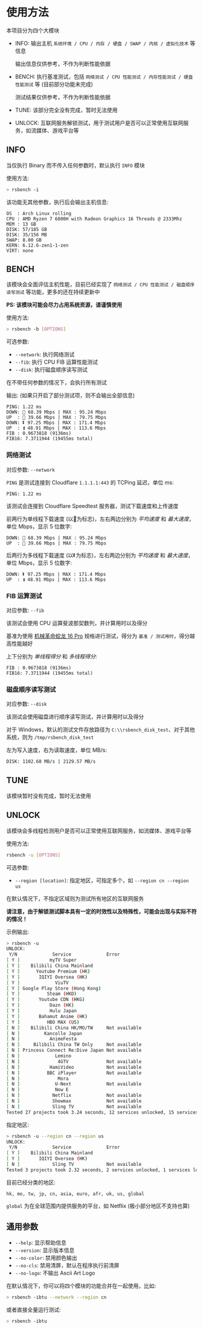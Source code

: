 # 使用方法

本项目分为四个大模块

- INFO:
    输出主机 `系统环境 / CPU / 内存 / 硬盘 / SWAP / 内核 / 虚拟化技术` 等信息

    输出信息仅供参考，不作为判断性能依据
- BENCH:
    执行基准测试，包括 `网络测试 / CPU 性能测试 / 内存性能测试 / 硬盘性能测试` 等 (目前部分功能未完成)

    测试结果仅供参考，不作为判断性能依据
- TUNE:
     该部分完全没有完成，暂时无法使用
- UNLOCK:
    互联网服务解锁测试，用于测试用户是否可以正常使用互联网服务，如流媒体、游戏平台等

## INFO

当仅执行 Binary 而不传入任何参数时，默认执行 `INFO` 模块

使用方法: 
```bash
> rsbench -i 
```

该功能无其他参数，执行后会输出主机信息:
```
OS  : Arch Linux rolling
CPU : AMD Ryzen 7 6800H with Radeon Graphics 16 Threads @ 2333Mhz
MEM : 13 GB
DISK: 57/185 GB
DISK: 35/156 MB
SWAP: 8.00 GB
KERN: 6.12.6-zen1-1-zen
VIRT: none
```

## BENCH

该模块会全面评估主机性能，目前已经实现了 `网络测试 / CPU 性能测试 / 磁盘顺序读写测试` 等功能，更多的还在持续更新中

**PS: 该模块可能会尽力占用系统资源，请谨慎使用**

使用方法: 
```bash
> rsbench -b [OPTIONS]
```


可选参数: 
- `--network`: 执行网络测试
- `--fib`: 执行 CPU FIB 运算性能测试
- `--disk`: 执行磁盘顺序读写测试

在不带任何参数的情况下，会执行所有测试

输出: (如果只开启了部分测试项，则不会输出全部信息)
```
PING: 1.22 ms
DOWN: 🔽 68.39 Mbps | MAX : 95.24 Mbps
UP  : 🔼 39.66 Mbps | MAX : 79.75 Mbps
DOWN: ⏬ 97.25 Mbps | MAX : 171.4 Mbps
UP  : ⏫ 48.91 Mbps | MAX : 113.6 Mbps
FIB : 0.9673818 (9136ms)
FIB16: 7.3711944 (19455ms total)
```

### 网络测试

对应参数: `--network`

`PING` 是测试连接到 Cloudflare `1.1.1.1:443` 的 TCPing 延迟，单位 ms:
```
PING: 1.22 ms
```

该测试会连接到 Cloudflare Speedtest 服务器，测试下载速度和上传速度

前两行为单线程下载速度 (以🔽为标志)，左右两边分别为 *平均速度* 和 *最大速度*，单位 Mbps，显示 5 位数字:
```
DOWN: 🔽 68.39 Mbps | MAX : 95.24 Mbps
UP  : 🔼 39.66 Mbps | MAX : 79.75 Mbps
```

后两行为多线程下载速度 (以⏬为标志)，左右两边分别为 *平均速度* 和 *最大速度*，单位 Mbps，显示 5 位数字:
```
DOWN: ⏬ 97.25 Mbps | MAX : 171.4 Mbps
UP  : ⏫ 48.91 Mbps | MAX : 113.6 Mbps
```

### FIB 运算测试

对应参数: `--fib`

该测试会使用 CPU 运算斐波那契数列，并计算用时以及得分

基准为使用 [机械革命蛟龙 16 Pro](https://www.mechrevo.com/content/details92_4817.html) 规格进行测试，得分为 `基准 / 测试用时`，得分越高性能越好

上下分别为 *单线程得分* 和 *多线程得分*:
```
FIB : 0.9673818 (9136ms)
FIB16: 7.3711944 (19455ms total)
```

### 磁盘顺序读写测试

对应参数: `--disk`

该测试会使用磁盘进行顺序读写测试，并计算用时以及得分

对于 Windows，默认的测试文件存放路径为 `C:\\rsbench_disk_test`、对于其他系统，则为 `/tmp/rsbench_disk_test`

左为写入速度，右为读取速度，单位 MB/s:
```bash
DISK: 1102.68 MB/s | 2129.57 MB/s
```

## TUNE

该模块暂时没有完成，暂时无法使用

## UNLOCK

该模块会多线程检测用户是否可以正常使用互联网服务，如流媒体、游戏平台等

使用方法:
```bash
rsbench -u [OPTIONS]
```

可选参数:
- `--region [location]`: 指定地区，可指定多个，如 `--region cn --region us`

在默认情况下，不指定区域则为测试所有地区的互联网服务

**请注意，由于解锁测试脚本具有一定的时效性以及特殊性，可能会出现与实际不符的情况！**

示例输出:
```bash
> rsbench -u
UNLOCK:
 Y/N             Service             Error
[ Y ]           myTV Super          
[ Y ]    Bilibili China Mainland    
[ Y ]      Youtube Premium (HK)     
[ Y ]       IQIYI Oversea (HK)      
[ Y ]             ViuTV             
[ Y ] Google Play Store (Hong Kong) 
[ Y ]          Steam (HKD)          
[ Y ]       Youtube CDN (HKG)       
[ Y ]           Dazn (HK)           
[ Y ]           Hulu Japan          
[ Y ]       Bahamut Anime (HK)      
[ Y ]          HBO MAX (US)         
[ N ]    Bilibili China HK/MO/TW     Not available
[ N ]         Kancolle Japan        
[ N ]           AnimeFesta          
[ N ]     Bilibili China TW Only     Not available
[ N ] Princess Connect Re:Dive Japan Not available
[ N ]             Lemino            
[ N ]              4GTV              Not available
[ N ]           HamiVideo            Not available
[ N ]          BBC iPlayer           Not available
[ N ]              Mora             
[ N ]             U-Next             Not available
[ N ]             Now E             
[ N ]            Netflix             Not available
[ N ]            Showmax             Not available
[ N ]            Sling TV            Not available
Tested 27 projects took 3.24 seconds, 12 services unlocked, 15 services locked.
```

指定地区: 
```bash
> rsbench -u --region cn --region us
UNLOCK:
 Y/N             Service             Error
[ Y ]    Bilibili China Mainland    
[ Y ]       IQIYI Oversea (HK)      
[ N ]            Sling TV            Not available
Tested 3 projects took 2.32 seconds, 2 services unlocked, 1 services locked.
```

目前已经分类的地区:
```
hk, mo, tw, jp, cn, asia, euro, afr, uk, us, global
```

`global` 为在全球范围内提供服务的平台，如 Netflix (极小部分地区不支持也算)

## 通用参数

- `--help`: 显示帮助信息
- `--version`: 显示版本信息
- `--no-color`: 禁用颜色输出
- `--no-cls`: 禁用清屏，默认在程序执行前清屏
- `--no-logo`: 不输出 Ascii Art Logo

在默认情况下，你可以将四个模块的功能合并在一起使用，比如:
```bash
> rsbench -ibtu --network --region cn
```

或者直接全量运行测试:
```bash
> rsbench -ibtu
```
